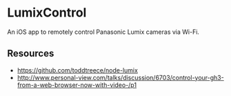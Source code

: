 # LumixControl
An iOS app to remotely control Panasonic Lumix cameras via Wi-Fi.

## Resources
* https://github.com/toddtreece/node-lumix
* http://www.personal-view.com/talks/discussion/6703/control-your-gh3-from-a-web-browser-now-with-video-/p1
